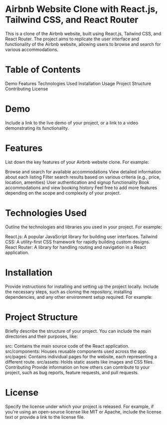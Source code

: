 # Airbnb Website Clone with React.js, Tailwind CSS, and React Router

This is a clone of the Airbnb website, built using React.js, Tailwind CSS, and React Router. The project aims to replicate the user interface and functionality of the Airbnb website, allowing users to browse and search for various accommodations.

# Table of Contents

Demo
Features
Technologies Used
Installation
Usage
Project Structure
Contributing
License

# Demo
Include a link to the live demo of your project, or a link to a video demonstrating its functionality.

# Features
List down the key features of your Airbnb website clone. For example:

Browse and search for available accommodations
View detailed information about each listing
Filter search results based on various criteria (e.g., price, location, amenities)
User authentication and signup functionality
Book accommodations and view booking history
Feel free to add more features depending on the scope and complexity of your project.
# Technologies Used
Outline the technologies and libraries you used in your project. For example:

React.js: A popular JavaScript library for building user interfaces.
Tailwind CSS: A utility-first CSS framework for rapidly building custom designs.
React Router: A library for handling routing and navigation in a React application.
# Installation
Provide instructions for installing and setting up the project locally. Include the necessary steps, such as cloning the repository, installing dependencies, and any other environment setup required. For example:


# Project Structure
Briefly describe the structure of your project. You can include the main directories and their purposes, like:

src: Contains the main source code of the React application.
src/components: Houses reusable components used across the app.
src/pages: Contains individual pages for the website, each representing a different route.
src/assets: Holds static assets like images and CSS files.
Contributing
Provide information on how others can contribute to your project, such as bug reports, feature requests, and pull requests.

# License
Specify the license under which your project is released. For example, if you're using an open-source license like MIT or Apache, include the license text or provide a link to the license file.